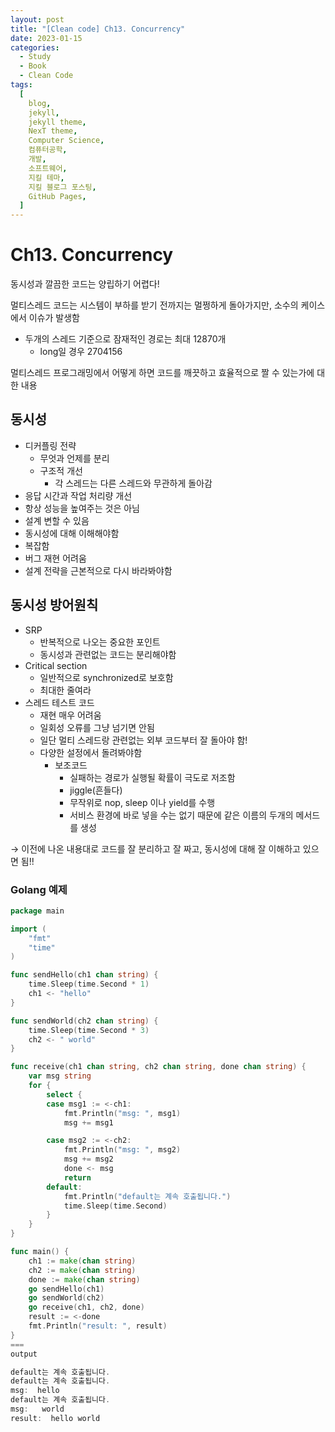 ```yaml
---
layout: post
title: "[Clean code] Ch13. Concurrency"
date: 2023-01-15
categories:
  - Study
  - Book
  - Clean Code
tags:
  [
    blog,
    jekyll,
    jekyll theme,
    NexT theme,
    Computer Science,
    컴퓨터공학,
    개발,
    소프트웨어,
    지킬 테마,
    지킬 블로그 포스팅,
    GitHub Pages,
  ]
---
```


# Ch13. Concurrency
동시성과 깔끔한 코드는 양립하기 어렵다! 

멀티스레드 코드는 시스템이 부하를 받기 전까지는 멀쩡하게 돌아가지만, 소수의 케이스에서 이슈가 발생함

- 두개의 스레드 기준으로 잠재적인 경로는 최대 12870개
    - long일 경우 2704156

멀티스레드 프로그래밍에서 어떻게 하면 코드를 깨끗하고 효율적으로 짤 수 있는가에 대한 내용 

## 동시성

- 디커플링 전략
    - 무엇과 언제를 분리
    - 구조적 개선
        - 각 스레드는 다른 스레드와 무관하게 돌아감
- 응답 시간과 작업 처리량 개선
- 항상 성능을 높여주는 것은 아님
- 설계 변할 수 있음
- 동시성에 대해 이해해야함
- 복잡함
- 버그 재현 어려움
- 설계 전략을 근본적으로 다시 바라봐야함

## 동시성 방어원칙

- SRP
    - 반복적으로 나오는 중요한 포인트
    - 동시성과 관련없는 코드는 분리해야함
- Critical section
    - 일반적으로 synchronized로 보호함
    - 최대한 줄여라
- 스레드 테스트 코드
    - 재현 매우 어려움
    - 일회성 오류를 그냥 넘기면 안됨
    - 일단 멀티 스레드랑 관련없는 외부 코드부터 잘 돌아야 함!
    - 다양한 설정에서 돌려봐야함
        - 보조코드
            - 실패하는 경로가 실행될 확률이 극도로 저조함
            - jiggle(흔들다)
            - 무작위로 nop, sleep 이나 yield를 수행
            - 서비스 환경에 바로 넣을 수는 없기 때문에 같은 이름의 두개의 메서드를 생성

→ 이전에 나온 내용대로 코드를 잘 분리하고 잘 짜고, 동시성에 대해 잘 이해하고 있으면 됨!!


### Golang 예제
```go
package main

import (
	"fmt"
	"time"
)

func sendHello(ch1 chan string) {
	time.Sleep(time.Second * 1)
	ch1 <- "hello"
}

func sendWorld(ch2 chan string) {
	time.Sleep(time.Second * 3)
	ch2 <- " world"
}

func receive(ch1 chan string, ch2 chan string, done chan string) {
	var msg string
	for {
		select {
		case msg1 := <-ch1:
			fmt.Println("msg: ", msg1)
			msg += msg1

		case msg2 := <-ch2:
			fmt.Println("msg: ", msg2)
			msg += msg2
			done <- msg
			return
		default:
			fmt.Println("default는 계속 호출됩니다.")
			time.Sleep(time.Second)
		}
	}
}

func main() {
	ch1 := make(chan string)
	ch2 := make(chan string)
	done := make(chan string)
	go sendHello(ch1)
	go sendWorld(ch2)
	go receive(ch1, ch2, done)
	result := <-done
	fmt.Println("result: ", result)
}
===
output

default는 계속 호출됩니다.
default는 계속 호출됩니다.
msg:  hello
default는 계속 호출됩니다.
msg:   world
result:  hello world
```